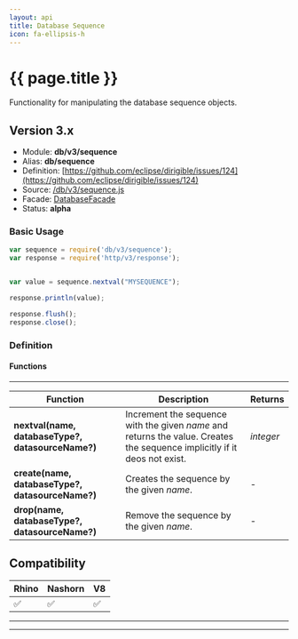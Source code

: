 ```yaml
---
layout: api
title: Database Sequence
icon: fa-ellipsis-h
---
```


{{ page.title }}
===

Functionality for manipulating the database sequence objects.

Version 3.x
---

- Module: **db/v3/sequence**
- Alias: **db/sequence**
- Definition: [https://github.com/eclipse/dirigible/issues/124](https://github.com/eclipse/dirigible/issues/124)
- Source: [/db/v3/sequence.js](https://github.com/dirigiblelabs/api-v3-db/blob/master/db/v3/sequence.js)
- Facade: [DatabaseFacade](https://github.com/eclipse/dirigible/blob/master/api/api-facade/api-database/src/main/java/org/eclipse/dirigible/api/v3/db/DatabaseFacade.java)
- Status: **alpha**


### Basic Usage

```javascript
var sequence = require('db/v3/sequence');
var response = require('http/v3/response');


var value = sequence.nextval("MYSEQUENCE");

response.println(value);

response.flush();
response.close();
```


### Definition

#### Functions

---

Function     | Description | Returns
------------ | ----------- | --------
**nextval(name, databaseType?, datasourceName?)**   | Increment the sequence with the given *name* and returns the value. Creates the sequence implicitly if it deos not exist. | *integer*
**create(name, databaseType?, datasourceName?)**   | Creates the sequence by the given *name*. | -
**drop(name, databaseType?, datasourceName?)**   | Remove the sequence by the given *name*. | -




Compatibility
---

Rhino | Nashorn | V8
----- | ------- | --------
 ✅  | ✅  | ✅


---

---

